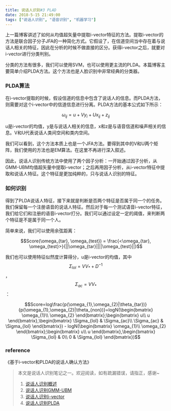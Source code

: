 ```yaml
---
title: 说话人识别#3 PLAD
date: 2018-5-15 21:49:00
tags: ["说话人识别", "语音识别", "机器学习"]
---
```


上一篇博客讲述了如何从均值超矢量中提取i-vector特征的方法。提取i-vector的方法是联合因子分子JFA的一种简化方式。它假设了，在信道空间当中存在着与说话人相关的特征，因此在分析的时候不做直接的区分。获得i-vector之后，就要对i-vector进行分类判别。

分类的方法有很多，我们可以使用SVM，也可以使用更主流的PLDA。本篇博客主要简单介绍PLDA方法。这个方法也是人脸识别中非常经典的分类器。

### PLDA算法
在i-vector提取的时候，假设信道的信息中包含了说话人的信息。而PLDA方法，则需要对这个i-vector中的信道信息进行分离。PLDA方法的基本公式如下所示：

$$\omega_{ij} = u + Vy_{i} + Ux_{ij} + z_{ij}$$

u是i-vector的均值，y是与说话人相关的信息，x和z是与语音信道和噪声相关的信息。V和U代表说话人类间空间和类内空间。

我们可以看到，这个方法本质上也是一个JFA方法。要得到其中的V和U两个矩阵，我们使用的方法也是EM算法。在这里不再进行深入叙述。

因此，说话人识别传统方法中使用了两个因子分析：一开始通过因子分析，从GMM-UBM均值超矢量中提取i-vector；之后再用因子分析，从i-vector特征中提取和说话人特征。这个特征是更加纯粹的，只与说话人识别的特征。

### 如何识别
得到了PLDA说话人特征，接下来就是判断是否两个特征是否属于同一个的任务。我们保留每一个注册语音的说话人特征。然后对于每一个测试语音i-vector特征，我们给它们和注册的语音i-vector打分。我们可以通过设定一定的阈值，来判断两个特征是不是属于同一个人。

简单来说，我们可以使用余弦距离：

$$Score(\omega_{tar}, \omega_{test}) = \frac{<\omega_{tar}, \omega_{test}>}{||\omega_{tar}||||\omega_{test}||}$$

我们也可以使用特征似然度计算得分，u是i-vector的均值，其中$$\Sigma_{lol}=VV_{*}+D^{-1}$$，$$\Sigma_{ac}=VV_{*}$$：

$$Score=log\frac{p(\omega_{1},\omega_{2}|\theta_{tar})}{p(\omega_{1},\omega_{2}|\theta_{non})}=logN(\begin{bmatrix}
\omega_{1}\\ 
\omega_{2}
\end{bmatrix};\begin{bmatrix}
u\\ 
u
\end{bmatrix},\begin{bmatrix}
\Sigma_{lol} & \Sigma_{ac}\\ 
\Sigma_{ac} & \Sigma_{lol}
\end{bmatrix}) - logN(\begin{bmatrix}
\omega_{1}\\ 
\omega_{2}
\end{bmatrix};\begin{bmatrix}
u\\ 
u
\end{bmatrix},\begin{bmatrix}
\Sigma_{lol} & 0\\ 
0 & \Sigma_{lol}
\end{bmatrix})$$

### reference
《基于i-vector和PLDA的说话人确认方法》

> 本文是说话人识别笔记之一。欢迎阅读，如有疏漏错误，请指正，感谢~
> 1. [说话人识别概述](http://pages.harryfyodor.xyz/2018/05/10/speaker_recognition/)
> 2. [说话人识别GMM-UBM](http://pages.harryfyodor.xyz/2018/05/13/speaker_recognition_gmmubm/)
> 3. [说话人识别i-vector](http://pages.harryfyodor.xyz/2018/05/15/speaker_recognition_ivector/)
> 4. [说话人识别PLDA](http://pages.harryfyodor.xyz/2018/05/15/speaker_recognition_plda/)